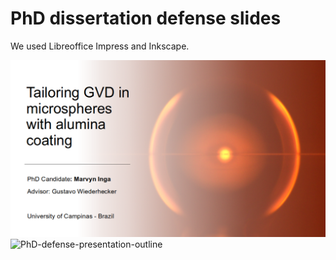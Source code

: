 # PhD dissertation defense slides
We used Libreoffice Impress and Inkscape.

![PhD-defense-presentation](./PhD-defense-presentation.png)![PhD-defense-presentation-outline](/home/marvyn/GDrive/marvyn.inga@gmail.com/LPD_IFGW_UNICAMP/PhD-defense-presentation/PhD-defense-presentation-outline.png)